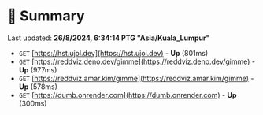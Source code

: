 # 📖 Summary
Last updated: **26/8/2024, 6:34:14 PTG "Asia/Kuala_Lumpur"**

- `GET` [https://hst.ujol.dev](https://hst.ujol.dev) - **Up** (801ms)
- `GET` [https://reddviz.deno.dev/gimme](https://reddviz.deno.dev/gimme) - **Up** (977ms)
- `GET` [https://reddviz.amar.kim/gimme](https://reddviz.amar.kim/gimme) - **Up** (578ms)
- `GET` [https://dumb.onrender.com](https://dumb.onrender.com) - **Up** (300ms)
